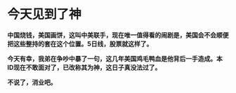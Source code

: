 今天见到了神
====



**中国烧钱，美国画饼，这叫中美联手，现在唯一值得看的闹剧是，美国会不会顺便把这些整持的套在这个位置。5日线，股票就这样了。**

**今天有幸，我弟在争吵中暴了一句，这几年美国鸡毛鸭血是他背后一手造成。本ID现在不敢面对了，已改称其为神，这日子真没法过了。**

**不说了，消业吧。**
